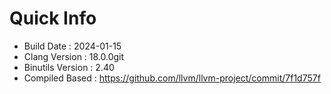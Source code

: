 # Quick Info
* Build Date : 2024-01-15
* Clang Version : 18.0.0git
* Binutils Version : 2.40
* Compiled Based : https://github.com/llvm/llvm-project/commit/7f1d757f
